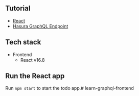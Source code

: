 Tutorial
--------

- [React](https://hasura.io/learn/graphql/react/introduction)
- [Hasura GraphQL Endpoint](https://hasura.io/learn/graphql)

Tech stack
----------

- Frontend
    - React v16.8

Run the React app
-----------------

Run `npm start` to start the todo app.# learn-graphql-frontend
